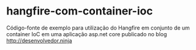 # hangfire-com-container-ioc
Código-fonte de exemplo para utilização do Hangfire em conjunto de um container IoC em uma aplicação asp.net core publicado no blog http://desenvolvedor.ninja
